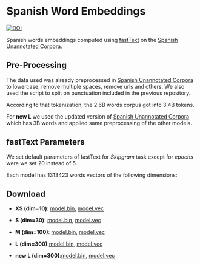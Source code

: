 # Spanish Word Embeddings
[![DOI](https://zenodo.org/badge/DOI/10.5281/zenodo.3255001.svg)](https://doi.org/10.5281/zenodo.3255001)

Spanish words embeddings computed using [fastText](https://fasttext.cc) on the [Spanish Unannotated Corpora](https://github.com/josecannete/spanish-corpora).

## Pre-Processing

The data used was already preprocessed in [Spanish Unannotated Corpora](https://github.com/josecannete/spanish-corpora) to lowercase, remove multiple spaces, remove urls and others. We also used the script to split on punctuation included in the previous repository.

According to that tokenization, the 2.6B words corpus got into 3.4B tokens.

For **new L** we used the updated version of [Spanish Unannotated Corpora](https://github.com/josecannete/spanish-corpora) which has 3B words and applied same preprocessing of the other models.

## fastText Parameters

We set default parameters of fastText for *Skipgram* task except for *epochs* were we set 20 instead of 5.

Each model has 1313423 words vectors of the following dimensions:

## Download


- **XS (dim=10)**: [model.bin](https://zenodo.org/record/3234051/files/embeddings-xs-model.bin?download=1), [model.vec](https://zenodo.org/record/3234051/files/embeddings-xs-model.vec?download=1)

- **S (dim=30)**: [model.bin](https://zenodo.org/record/3234051/files/embeddings-s-model.bin?download=1), [model.vec](https://zenodo.org/record/3234051/files/embeddings-s-model.vec?download=1)

- **M (dim=100)**: [model.bin](https://zenodo.org/record/3234051/files/embeddings-m-model.bin?download=1), [model.vec](https://zenodo.org/record/3234051/files/embeddings-m-model.vec?download=1)

- **L (dim=300)**:[model.bin](https://zenodo.org/record/3234051/files/embeddings-l-model.bin?download=1), [model.vec](https://zenodo.org/record/3234051/files/embeddings-l-model.vec?download=1)

- **new L (dim=300)**:[model.bin](https://zenodo.org/record/3255001/files/embeddings-new_large-general_3B_fasttext.bin?download=1), [model.vec](https://zenodo.org/record/3234051/files/embeddings-l-model.vec?download=1)
